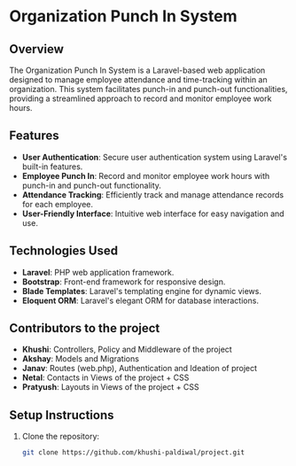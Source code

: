 
# Organization Punch In System

## Overview

The Organization Punch In System is a Laravel-based web application designed to manage employee attendance and time-tracking within an organization. This system facilitates punch-in and punch-out functionalities, providing a streamlined approach to record and monitor employee work hours.

## Features

- **User Authentication**: Secure user authentication system using Laravel's built-in features.
- **Employee Punch In**: Record and monitor employee work hours with punch-in and punch-out functionality.
- **Attendance Tracking**: Efficiently track and manage attendance records for each employee.
- **User-Friendly Interface**: Intuitive web interface for easy navigation and use.

## Technologies Used

- **Laravel**: PHP web application framework.
- **Bootstrap**: Front-end framework for responsive design.
- **Blade Templates**: Laravel's templating engine for dynamic views.
- **Eloquent ORM**: Laravel's elegant ORM for database interactions.

## Contributors to the project

- **Khushi**: Controllers, Policy and Middleware of the project
- **Akshay**: Models and Migrations 
- **Janav**: Routes (web.php), Authentication and Ideation of project
- **Netal**: Contacts in Views of the project + CSS
- **Pratyush**: Layouts in Views of the project + CSS

## Setup Instructions

1. Clone the repository:

   ```bash
   git clone https://github.com/khushi-paldiwal/project.git
